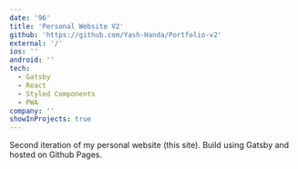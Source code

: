 ```yaml
---
date: '96'
title: 'Personal Website V2'
github: 'https://github.com/Yash-Handa/Portfolio-v2'
external: '/'
ios: ''
android: ''
tech:
  - Gatsby
  - React
  - Styled Components
  - PWA
company: ''
showInProjects: true
---
```


Second iteration of my personal website (this site). Build using Gatsby and hosted on Github Pages.
